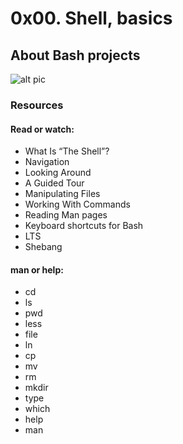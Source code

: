 # 0x00. Shell, basics

## About Bash projects

![alt pic](https://s3.amazonaws.com/intranet-projects-files/holbertonschool-sysadmin_devops/205/image.jpg)

### Resources
#### Read or watch:

 * What Is “The Shell”?
 * Navigation
 * Looking Around
 * A Guided Tour
 * Manipulating Files
 * Working With Commands
 * Reading Man pages
 * Keyboard shortcuts for Bash
 * LTS
 * Shebang

#### man or help:

 * cd
 * ls
 * pwd
 * less
 * file
 * ln
 * cp
 * mv
 * rm
 * mkdir
 * type
 * which
 * help
 * man
